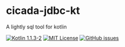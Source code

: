 # cicada-jdbc-kt
A lightly sql tool for kotlin

[![Kotlin 1.1.3-2](https://img.shields.io/badge/Kotlin-1.1-blue.svg)](http://kotlinlang.org)
[![MIT License](https://img.shields.io/github/license/cicada-kt/cicada-jdbc-kt.svg)](https://github.com/cicada-kt/cicada-jdbc-kt/blob/master/LICENSE)
[![GitHub issues](https://img.shields.io/github/issues/cicada-kt/cicada-jdbc-kt.svg)](https://github.com/cicada-kt/cicada-jdbc-kt/issues)
